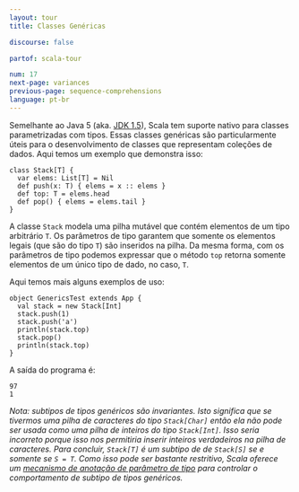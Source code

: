 ```yaml
---
layout: tour
title: Classes Genéricas

discourse: false

partof: scala-tour

num: 17
next-page: variances
previous-page: sequence-comprehensions
language: pt-br
---
```


Semelhante ao Java 5 (aka. [JDK 1.5](http://java.sun.com/j2se/1.5/)), Scala tem suporte nativo para classes parametrizadas com tipos. Essas classes genéricas são particularmente úteis para o desenvolvimento de classes que representam coleções de dados.
Aqui temos um exemplo que demonstra isso:

```tut
class Stack[T] {
  var elems: List[T] = Nil
  def push(x: T) { elems = x :: elems }
  def top: T = elems.head
  def pop() { elems = elems.tail }
}
```

A classe `Stack` modela uma pilha mutável que contém elementos de um tipo arbitrário `T`. Os parâmetros de tipo garantem que somente os elementos legais (que são do tipo `T`) são inseridos na pilha. Da mesma forma, com os parâmetros de tipo podemos expressar que o método `top` retorna somente elementos de um único tipo de dado, no caso, `T`.

Aqui temos mais alguns exemplos de uso:

```tut
object GenericsTest extends App {
  val stack = new Stack[Int]
  stack.push(1)
  stack.push('a')
  println(stack.top)
  stack.pop()
  println(stack.top)
}
```

A saída do programa é:

```
97
1
```
_Nota: subtipos de tipos genéricos são *invariantes*. Isto significa que se tivermos uma pilha de caracteres do tipo `Stack[Char]` então ela não pode ser usada como uma pilha de inteiros do tipo `Stack[Int]`. Isso seria incorreto porque isso nos permitiria inserir inteiros verdadeiros na pilha de caracteres. Para concluir, `Stack[T]` é um subtipo de de `Stack[S]` se e somente se `S = T`. Como isso pode ser bastante restritivo, Scala oferece um [mecanismo de anotação de parâmetro de tipo](variances.html) para controlar o comportamento de subtipo de tipos genéricos._